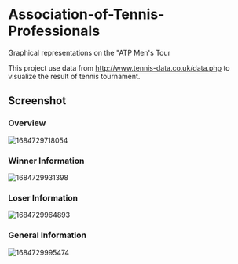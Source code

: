# Association-of-Tennis-Professionals
Graphical representations on the "ATP Men's Tour

This project use data from  http://www.tennis-data.co.uk/data.php to visualize the result of tennis tournament.
## Screenshot
### Overview
![1684729718054](https://github.com/XCc2001/Association-of-Tennis-Professionals/assets/86503605/1afff0da-47a5-4dc3-a710-e253cca4ddb1)

### Winner Information
![1684729931398](https://github.com/XCc2001/Association-of-Tennis-Professionals/assets/86503605/16c723fb-1898-4283-a5c2-3f7e4b53e664)

### Loser Information
![1684729964893](https://github.com/XCc2001/Association-of-Tennis-Professionals/assets/86503605/2907f040-2505-4007-abe9-ce8e358f3aac)
### General Information
![1684729995474](https://github.com/XCc2001/Association-of-Tennis-Professionals/assets/86503605/9e41791a-583d-490a-b705-607ab1823e72)

